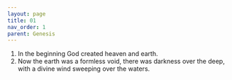 ```yaml
---
layout: page
title: 01
nav_order: 1
parent: Genesis
---
```


1. In the beginning God created heaven and earth.
2. Now the earth was a formless void, there was darkness over the deep, with a divine wind sweeping over the waters.